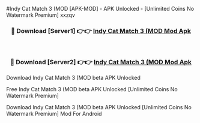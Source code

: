 #Indy Cat Match 3 (MOD [APK-MOD] - APK Unlocked - [Unlimited Coins No Watermark Premium] xxzqv



<div align="center">

<h3>🔴 Download [Server1] 👉👉 <a href="https://momento.my/?title=Indy_Cat_Match_3_(MOD">Indy Cat Match 3 (MOD Mod Apk</a></h3><br>

<h3>🔴 Download [Server2] 👉👉 <a href="https://momento.my/?title=Indy_Cat_Match_3_(MOD">Indy Cat Match 3 (MOD Mod Apk</a></h3>
</div>



Download Indy Cat Match 3 (MOD beta APK Unlocked

Free Indy Cat Match 3 (MOD beta APK Unlocked [Unlimited Coins No Watermark Premium]

Download Indy Cat Match 3 (MOD beta APK Unlocked [Unlimited Coins No Watermark Premium] Mod For Android
